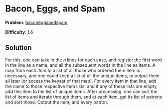 # Bacon, Eggs, and Spam

**Problem**: [baconeggsandspam](https://open.kattis.com/problems/baconeggsandspam)

**Difficulty**: 1.6

## Solution

For this, one can take in the *n* lines for each case, and register the first word in the line as a name, and all the subsequent words in the line as items. A map from each *item* to a list of all those who ordered them item is necessary, and one could keep a list of all the unique items, to output them all later (or access the keyset of that map). For every item in that line, add the name to those respective item lists, and if any of these lists are empty, add this item to the list of unique items. After processing, one can sort the list of items and iterate through them, and at each item, get its list of patrons and sort those. Output the item, and every patron.
